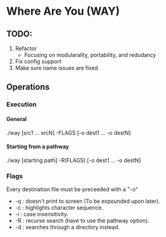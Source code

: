 # Where Are You (WAY)


## TODO:
1. Refactor
	* Focusing on modularality, portability, and redudancy
2. Fix config support
3. Make sure name issues are fixed

## Operations

### Execution
#### General
./way [src1 ... srcN] -FLAGS  [-o dest1 ... -o destN]
#### Starting from a pathway
./way [starting path] -R(FLAGS) [-o dest1 ... -o destN]



### Flags
Every destination file must be preceeded with a "-o"
* -q : doesn't print to screen (To be expounded upon later).
* -c : highlights character sequence.
* -i : case insensitivity.
* -R : recurse search (have to use the pathway option).
* -d : searches through a directory instead.

